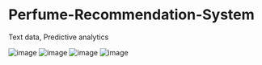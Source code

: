 # Perfume-Recommendation-System
Text data, Predictive analytics


![image](https://github.com/Hayoung-Zoe-Kim/Perfume-Recommendation-System/assets/113167184/a491254c-950b-4e73-b4c6-6c394ecab58f)
![image](https://github.com/Hayoung-Zoe-Kim/Perfume-Recommendation-System/assets/113167184/2a2ac690-61f3-4b57-b03c-bcd3fd9676eb)
![image](https://github.com/Hayoung-Zoe-Kim/Perfume-Recommendation-System/assets/113167184/e0801fcb-7e1c-4d59-a7d8-395f1a29cd44)
![image](https://github.com/Hayoung-Zoe-Kim/Perfume-Recommendation-System/assets/113167184/9431b354-c9a9-48b0-9207-a7d0896209d1)

